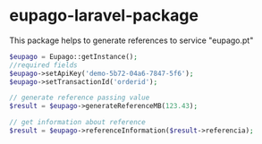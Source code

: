 # eupago-laravel-package
This package helps to generate references to service "eupago.pt"

```php
$eupago = Eupago::getInstance();
//required fields
$eupago->setApiKey('demo-5b72-04a6-7847-5f6');
$eupago->setTransactionId('orderid');

// generate reference passing value
$result = $eupago->generateReferenceMB(123.43);

// get information about reference
$result = $eupago->referenceInformation($result->referencia);
```
